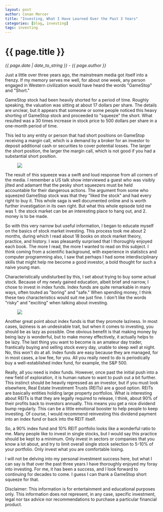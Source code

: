 ```yaml
---
layout: post
author: Conan Mercer
title: "Investing, What I Have Learned Over the Past 3 Years"
categories: [blog, investing]
tags: investing
---
```


<div class="post-paragraph">
  <h1>{{ page.title }}</h1>
  <p><i>{{ page.date | date_to_string }} - {{ page.author }}</i></p>

<p>
Just a little over three years ago, the mainstream media got itself into a frenzy. If my memory serves me well, for about one week, any person engaged in Western civilization would have heard the words "GameStop" and "Short."
</p>

<p>
GameStop stock had been heavily shorted for a period of time. Roughly speaking, the valuation was sitting at about 17 dollars per share. The details are unclear, but it appears that someone or some people noticed this heavy shorting of GameStop stock and proceeded to "squeeze" the short. What resulted was a 30 times increase in stock price to 500 dollars per share in a one-month period of time.
</p>

<p>
This led to any entity or person that had short positions on GameStop receiving a margin call, which is a demand by a broker for an investor to deposit additional cash or securities to cover potential losses. The larger the short position, the larger the margin call, which is not good if you had a substantial short position.
</p>

  <figure>
  <img src="{{site.baseurl}}/assets/minified/images/stock/stocks.jpg">
  </figure>

<p>
The result of this squeeze was a swift and loud response from all corners of the media. I remember a US talk show interviewed a guest who was visibly jilted and adamant that the pesky short squeezers must be held accountable for their dangerous actions. The argument from some who squeezed GameStop stock was that they "liked the stock" and had every right to buy it. This whole saga is well documented online and is worth further investigation in its own right. But what this whole episode told me was 1. the stock market can be an interesting place to hang out, and 2. money is to be made.
</p>

<p>
So with this very narrow but useful information, I began to educate myself on the basics of stock market investing. This process took me about 2 months, during which I read about 18 books on stock market theory, practice, and history. I was pleasantly surprised that I thoroughly enjoyed each book. The more I read, the more I wanted to read on this subject. I think coming from a scientific background, with experience in statistics and computer programming also, I saw that perhaps I had some interdisciplinary skills that might help me become a good investor, a bold thought for such a naive young man.
</p>

<p>
Characteristically undisturbed by this, I set about trying to buy some actual stock. Because of my newly gained education, albeit brief and narrow, I chose to invest in index funds. Index funds are quite remarkable in many ways, often touted as "boring" and "safe." When spending money, I think these two characteristics would suit me just fine. I don't like the words "risky" and "exciting" when talking about investing.
</p>

  <figure>
  <img src="{{site.baseurl}}/assets/minified/images/stock/lazy.jpg">
  </figure>

<p>
Another great point about index funds is that they promote laziness. In most cases, laziness is an undesirable trait, but when it comes to investing, you should be as lazy as possible. One obvious benefit is that making money by being lazy is wonderful, but to make money effectively, it actually helps to be lazy. The last thing you want to become is an amateur day trader, frantically buying and selling stock every day, unable to sleep well at night. No, this won't do at all. Index funds are easy because they are managed, for in most cases, a low fee, for you. All you really need to do is periodically buy a well-established index fund, for example, the S&P 500.
</p>

<p>
Really, all you need is index funds. However, once past the initial push into a new field of exploration, it is human nature to want to push out a bit further. This instinct should be heavily repressed as an investor, but if you must look elsewhere, Real Estate Investment Trusts (REITs) are a good option. REITs are basically entities holding large property portfolios. What is interesting about REITs is that they are legally required to release, I think, about 90% of their profits back to investors annually. This means you get a nice dividend bump regularly. This can be a little emotional booster to help people to keep investing. Of course, I would recommend reinvesting this dividend payment into an index fund or back into the REIT itself.
</p>

<p>
So, a 90% index fund and 10% REIT portfolio looks like a wonderful ratio to me. Many people like to invest in single stocks, but I would say this practice should be kept to a minimum. Only invest in sectors or companies that you know a lot about, and try to limit overall single stock selection to 5-10% of your portfolio. Only invest what you are comfortable losing.
</p>

<p>
I will not be delving into my personal investment success here, but what I can say is that over the past three years I have thoroughly enjoyed my foray into investing. For me, it has been a success, and I look forward to continuing for decades to come. I guess I can thank a GameStop short squeeze for that.
</p>

Disclaimer: This information is for entertainment and educational purposes only. This information does not represent, in any case, specific investment, legal nor tax advice nor recommendations to purchase a particular financial product.


